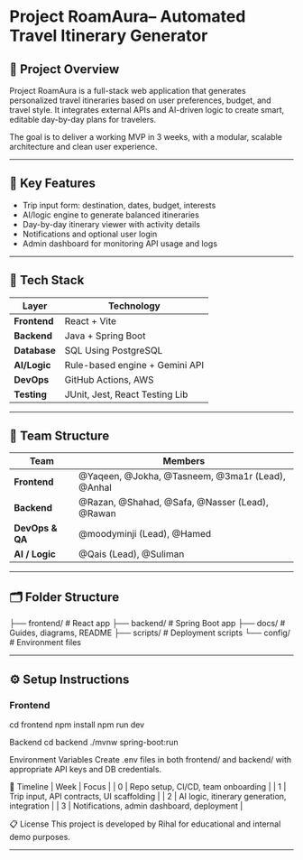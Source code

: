 # Project RoamAura– Automated Travel Itinerary Generator

## 🧭 Project Overview

Project RoamAura is a full-stack web application that generates personalized travel itineraries based on user preferences, budget, and travel style. It integrates external APIs and AI-driven logic to create smart, editable day-by-day plans for travelers.

The goal is to deliver a working MVP in 3 weeks, with a modular, scalable architecture and clean user experience.

---

## 🚀 Key Features

- Trip input form: destination, dates, budget, interests
- AI/logic engine to generate balanced itineraries
- Day-by-day itinerary viewer with activity details
- Notifications and optional user login
- Admin dashboard for monitoring API usage and logs

---

## 🧰 Tech Stack

| Layer        | Technology                     |
|--------------|--------------------------------|
| **Frontend** | React + Vite                   |
| **Backend**  | Java + Spring Boot             |
| **Database** | SQL Using PostgreSQL           |
| **AI/Logic** | Rule-based engine + Gemini API |
| **DevOps**   | GitHub Actions, AWS            |
| **Testing**  | JUnit, Jest, React Testing Lib |

---

## 👥 Team Structure

| Team           | Members                                                                 |
|----------------|-------------------------------------------------------------------------|
| **Frontend**   | @Yaqeen, @Jokha, @Tasneem, @3ma1r (Lead), @Anhal                        |
| **Backend**    | @Razan, @Shahad, @Safa, @Nasser (Lead), @Rawan                          |
| **DevOps & QA**| @moodyminji (Lead), @Hamed                                                |
| **AI / Logic** | @Qais (Lead), @Suliman                                                  |

---

## 🗂️ Folder Structure
├── frontend/       # React app ├── backend/        # Spring Boot app ├── docs/           # Guides, diagrams, README ├── scripts/        # Deployment scripts └── config/         # Environment files

---


## ⚙️ Setup Instructions

### Frontend

cd frontend
npm install
npm run dev


Backend
cd backend
./mvnw spring-boot:run


Environment Variables
Create .env files in both frontend/ and backend/ with appropriate API keys and DB credentials.

📅 Timeline
| Week | Focus | 
| 0 | Repo setup, CI/CD, team onboarding | 
| 1 | Trip input, API contracts, UI scaffolding | 
| 2 | AI logic, itinerary generation, integration | 
| 3 | Notifications, admin dashboard, deployment | 



📋 License
This project is developed by Rihal for educational and internal demo purposes.

---






